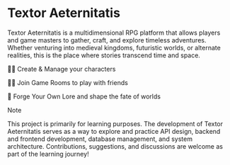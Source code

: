 # Textor Aeternitatis
 Textor Aeternitatis is a multidimensional RPG platform that allows players and game masters to gather, craft, and explore timeless adventures. Whether venturing into medieval kingdoms, futuristic worlds, or alternate realities, this is the place where stories transcend time and space.
 

🧙🏼 Create & Manage your characters

🤼🏻 Join Game Rooms to play with friends

🐉 Forge Your Own Lore and shape the fate of worlds


> [!NOTE]
> This project is primarily for learning purposes. The development of Textor Aeternitatis serves as a way to explore and practice API design, backend and frontend development, database management, and system architecture. Contributions, suggestions, and discussions are welcome as part of the learning journey!